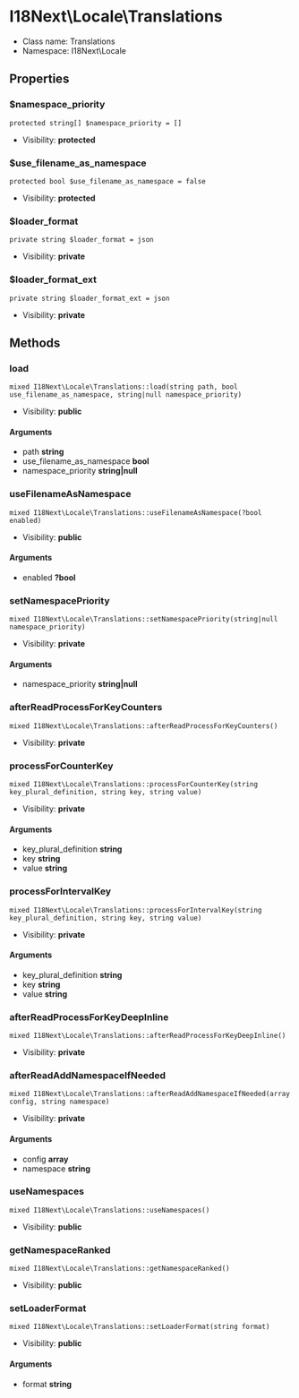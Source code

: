 I18Next\Locale\Translations
===============






* Class name: Translations
* Namespace: I18Next\Locale





Properties
----------


### $namespace_priority

    protected string[] $namespace_priority = []





* Visibility: **protected**


### $use_filename_as_namespace

    protected bool $use_filename_as_namespace = false





* Visibility: **protected**


### $loader_format

    private string $loader_format = json





* Visibility: **private**


### $loader_format_ext

    private string $loader_format_ext = json





* Visibility: **private**


Methods
-------


### load

    mixed I18Next\Locale\Translations::load(string path, bool use_filename_as_namespace, string|null namespace_priority)





* Visibility: **public**


#### Arguments
* path **string**
* use_filename_as_namespace **bool**
* namespace_priority **string|null**



### useFilenameAsNamespace

    mixed I18Next\Locale\Translations::useFilenameAsNamespace(?bool enabled)





* Visibility: **public**


#### Arguments
* enabled **?bool**



### setNamespacePriority

    mixed I18Next\Locale\Translations::setNamespacePriority(string|null namespace_priority)





* Visibility: **private**


#### Arguments
* namespace_priority **string|null**



### afterReadProcessForKeyCounters

    mixed I18Next\Locale\Translations::afterReadProcessForKeyCounters()





* Visibility: **private**




### processForCounterKey

    mixed I18Next\Locale\Translations::processForCounterKey(string key_plural_definition, string key, string value)





* Visibility: **private**


#### Arguments
* key_plural_definition **string**
* key **string**
* value **string**



### processForIntervalKey

    mixed I18Next\Locale\Translations::processForIntervalKey(string key_plural_definition, string key, string value)





* Visibility: **private**


#### Arguments
* key_plural_definition **string**
* key **string**
* value **string**



### afterReadProcessForKeyDeepInline

    mixed I18Next\Locale\Translations::afterReadProcessForKeyDeepInline()





* Visibility: **private**




### afterReadAddNamespaceIfNeeded

    mixed I18Next\Locale\Translations::afterReadAddNamespaceIfNeeded(array config, string namespace)





* Visibility: **private**


#### Arguments
* config **array**
* namespace **string**



### useNamespaces

    mixed I18Next\Locale\Translations::useNamespaces()





* Visibility: **public**




### getNamespaceRanked

    mixed I18Next\Locale\Translations::getNamespaceRanked()





* Visibility: **public**




### setLoaderFormat

    mixed I18Next\Locale\Translations::setLoaderFormat(string format)





* Visibility: **public**


#### Arguments
* format **string**


